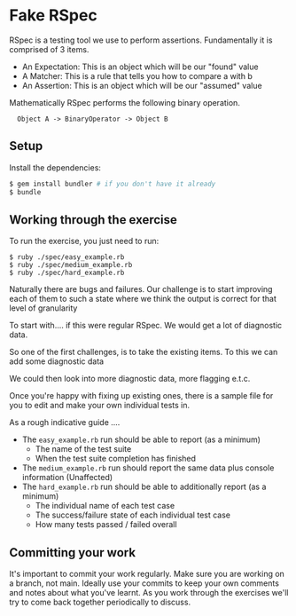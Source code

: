 # Fake RSpec

RSpec is a testing tool we use to perform assertions. Fundamentally it is comprised of 3 items.

- An Expectation: This is an object which will be our "found" value
- A Matcher: This is a rule that tells you how to compare a with b
- An Assertion: This is an object which will be our "assumed" value

Mathematically RSpec performs the following binary operation.

```
  Object A -> BinaryOperator -> Object B
```

## Setup

Install the dependencies:

```bash
$ gem install bundler # if you don't have it already
$ bundle
```

## Working through the exercise

To run the exercise, you just need to run:

```
$ ruby ./spec/easy_example.rb
$ ruby ./spec/medium_example.rb
$ ruby ./spec/hard_example.rb
```

Naturally there are bugs and failures. Our challenge is to start improving each of them to such a state
where we think the output is correct for that level of granularity

To start with.... if this were regular RSpec. We would get a lot of diagnostic data.

So one of the first challenges, is to take the existing items. To this we can add some diagnostic data

We could then look into more diagnostic data, more flagging e.t.c.

Once you're happy with fixing up existing ones, there is a sample file for you to edit and make your own
individual tests in.

As a rough indicative guide ....
- The `easy_example.rb` run should be able to report (as a minimum)
  - The name of the test suite
  - When the test suite completion has finished
- The `medium_example.rb` run should report the same data plus console information (Unaffected)
- The `hard_example.rb` run should be able to additionally report (as a minimum)
  - The individual name of each test case
  - The success/failure state of each individual test case
  - How many tests passed / failed overall

## Committing your work

It's important to commit your work regularly. Make sure you are working on a branch, not main.
Ideally use your commits to keep your own comments and notes about what you've learnt.
As you work through the exercises we'll try to come back together periodically to discuss.

